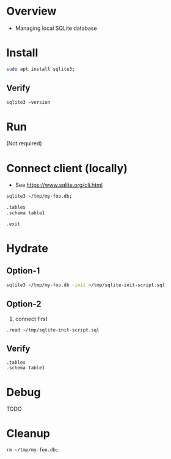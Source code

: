 # Overview
- Managing local SQLite database


# Install
```bash
sudo apt install sqlite3;
```

## Verify
```bash
sqlite3 –version
```


# Run
(Not required)


# Connect client (locally)
- See https://www.sqlite.org/cli.html
```bash
sqlite3 ~/tmp/my-foo.db;

.tables
.schema table1

.exit
```

# Hydrate
## Option-1
```bash
sqlite3 ~/tmp/my-foo.db -init ~/tmp/sqlite-init-script.sql
```


## Option-2
1. connect first
```
.read ~/tmp/sqlite-init-script.sql
```

## Verify
```
.tables
.schema table1
```

# Debug
TODO


# Cleanup
```bash
rm ~/tmp/my-foo.db;
```
